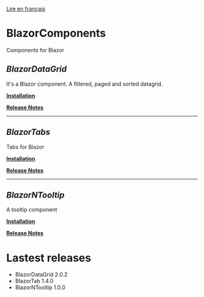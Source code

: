 [Lire en français](README.md)
# BlazorComponents
Components for Blazor

## _BlazorDataGrid_

It's a Blazor component. A filtered, paged and sorted datagrid.

**[Installation](BlazorDataGrid\BlazorDatagrid.en.md)** 

**[Release Notes](BlazorDataGrid\BlazorDatagrid_RELEASE_NOTE.en.md)** 

___

## _BlazorTabs_
Tabs for Blazor

**[Installation](BlazorTabsComponent\BlazorNTab.en.md)** 

**[Release Notes](BlazorTabsComponent\BlazorNTab_RELEASE_NOTE.en.md)** 

___
## _BlazorNTooltip_
A tooltip component

**[Installation](BlazorNTooltip\BlazorNTooltip.en.md)** 

**[Release Notes](BlazorNTooltip\BlazorNTooltip_RELEASE_NOTE.en.md)** 



# Lastest releases
- BlazorDataGrid 2.0.2
- BlazorTab 1.4.0
- BlazorNTooltip 1.0.0